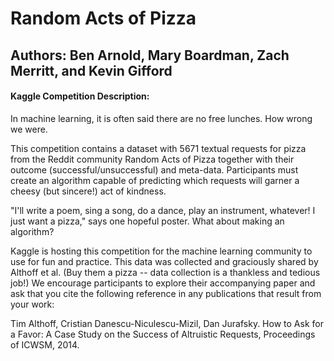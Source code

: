 # Random Acts of Pizza
## Authors: Ben Arnold, Mary Boardman, Zach Merritt, and Kevin Gifford
#### Kaggle Competition Description:
In machine learning, it is often said there are no free lunches. How wrong we were.

This competition contains a dataset with 5671 textual requests for pizza from the Reddit community Random Acts of Pizza together with their outcome (successful/unsuccessful) and meta-data. Participants must create an algorithm capable of predicting which requests will garner a cheesy (but sincere!) act of kindness.

"I'll write a poem, sing a song, do a dance, play an instrument, whatever! I just want a pizza," says one hopeful poster. What about making an algorithm?

Kaggle is hosting this competition for the machine learning community to use for fun and practice. This data was collected and graciously shared by Althoff et al. (Buy them a pizza -- data collection is a thankless and tedious job!) We encourage participants to explore their accompanying paper and ask that you cite the following reference in any publications that result from your work:

Tim Althoff, Cristian Danescu-Niculescu-Mizil, Dan Jurafsky. How to Ask for a Favor: A Case Study on the Success of Altruistic Requests, Proceedings of ICWSM, 2014.
